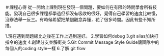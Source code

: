 ＃課程心得
從一開始上課到現在發現一個問題，要如何在有限的時間學會所有技能。發現自己很多課程都學過但都沒有吸收的很好，覺得自己學習的速度比較慢，沒辦法舉一反三。有時候希望把某個觀念弄懂，花了很多時間。因此有些不知所措。

1.現在遇到問題總比之後在工作上遇到還好。
2.學習如何debug
3.git alias加快打指令的速度
4.創建分支並解衝突
5.Git Commit Message Style Guide讓團隊中的每個人的coding style一樣
6.了解 git flow
